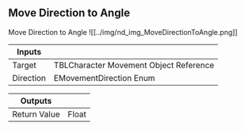 ## Move Direction to Angle
Move Direction to Angle
![[../img/nd_img_MoveDirectionToAngle.png]]

|Inputs||
|--|--|
| Target | TBLCharacter Movement Object Reference |
| Direction | EMovementDirection Enum |

|Outputs||
|--|--|
| Return Value | Float |
